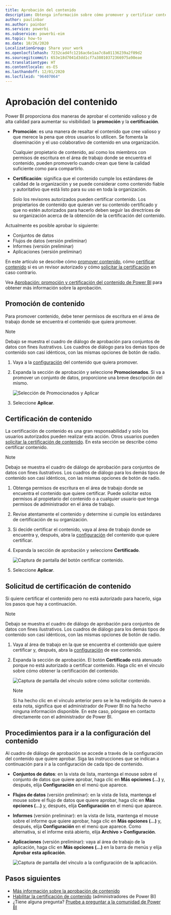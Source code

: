 ```yaml
---
title: Aprobación del contenido
description: Obtenga información sobre cómo promover y certificar contenido de Power BI.
author: paulinbar
ms.author: painbar
ms.service: powerbi
ms.subservice: powerbi-eim
ms.topic: how-to
ms.date: 10/26/2020
LocalizationGroup: Share your work
ms.openlocfilehash: 7232cad4fc1216ac6e1aa7c8a01136239a2f09d2
ms.sourcegitcommit: 653e18d7041d3dd1cf7a38010372366975a98eae
ms.translationtype: HT
ms.contentlocale: es-ES
ms.lasthandoff: 12/01/2020
ms.locfileid: "96407064"
---
```

# <a name="endorse-your-content"></a>Aprobación del contenido

Power BI proporciona dos maneras de aprobar el contenido valioso y de alta calidad para aumentar su visibilidad: la **promoción** y la **certificación**.

* **Promoción**: es una manera de resaltar el contenido que cree valioso y que merece la pena que otros usuarios lo utilicen. Se fomenta la diseminación y el uso colaborativo de contenido en una organización.

    Cualquier propietario de contenido, así como los miembros con permisos de escritura en el área de trabajo donde se encuentra el contenido, pueden promoverlo cuando crean que tiene la calidad suficiente como para compartirlo.

* **Certificación**: significa que el contenido cumple los estándares de calidad de la organización y se puede considerar como contenido fiable y autoritativo que está listo para su uso en toda la organización.

    Solo los revisores autorizados pueden certificar contenido. Los propietarios de contenido que quieran ver su contenido certificado y que no estén autorizados para hacerlo deben seguir las directrices de su organización acerca de la obtención de la certificación del contenido.

Actualmente es posible aprobar lo siguiente:
* Conjuntos de datos
* Flujos de datos (versión preliminar)
* Informes (versión preliminar)
* Aplicaciones (versión preliminar)

En este artículo se describe cómo [promover contenido](#promote-content), cómo [certificar contenido](#certify-content) si es un revisor autorizado y cómo [solicitar la certificación](#request-content-certification) en caso contrario.

Vea [Aprobación: promoción y certificación del contenido de Power BI](service-endorsement-overview.md) para obtener más información sobre la aprobación.

## <a name="promote-content"></a>Promoción de contenido

Para promover contenido, debe tener permisos de escritura en el área de trabajo donde se encuentra el contenido que quiera promover.

>[!NOTE]
>Debajo se muestra el cuadro de diálogo de aprobación para conjuntos de datos con fines ilustrativos. Los cuadros de diálogo para los demás tipos de contenido son casi idénticos, con las mismas opciones de botón de radio. 

1. Vaya a la [configuración](#how-to-get-to-content-settings) del contenido que quiera promover.

1. Expanda la sección de aprobación y seleccione **Promocionados**. Si va a promover un conjunto de datos, proporcione una breve descripción del mismo.

    ![Selección de Promocionados y Aplicar](media/service-endorse-content/power-bi-promote-content.png)

1. Seleccione **Aplicar**.

## <a name="certify-content"></a>Certificación de contenido

La certificación de contenido es una gran responsabilidad y solo los usuarios autorizados pueden realizar esta acción. Otros usuarios pueden [solicitar la certificación de contenido](#request-content-certification). En esta sección se describe cómo certificar contenido.

>[!NOTE]
>Debajo se muestra el cuadro de diálogo de aprobación para conjuntos de datos con fines ilustrativos. Los cuadros de diálogo para los demás tipos de contenido son casi idénticos, con las mismas opciones de botón de radio. 

1. Obtenga permisos de escritura en el área de trabajo donde se encuentra el contenido que quiere certificar. Puede solicitar estos permisos al propietario del contenido o a cualquier usuario que tenga permisos de administrador en el área de trabajo.

1. Revise atentamente el contenido y determine si cumple los estándares de certificación de su organización.

1. Si decide certificar el contenido, vaya al área de trabajo donde se encuentra y, después, abra la [configuración](#how-to-get-to-content-settings) del contenido que quiere certificar.

1. Expanda la sección de aprobación y seleccione **Certificado**. 

    ![Captura de pantalla del botón certificar contenido.](media/service-endorse-content/power-bi-certify-content.png)

1. Seleccione **Aplicar**.

## <a name="request-content-certification"></a>Solicitud de certificación de contenido

Si quiere certificar el contenido pero no está autorizado para hacerlo, siga los pasos que hay a continuación.

>[!NOTE]
>Debajo se muestra el cuadro de diálogo de aprobación para conjuntos de datos con fines ilustrativos. Los cuadros de diálogo para los demás tipos de contenido son casi idénticos, con las mismas opciones de botón de radio. 

1. Vaya al área de trabajo en la que se encuentra el contenido que quiere certificar y, después, abra la [configuración](#how-to-get-to-content-settings) de ese contenido.

1. Expanda la sección de aprobación. El botón **Certificado** está atenuado porque no está autorizado a certificar contenido. Haga clic en el vínculo sobre cómo obtener la certificación del contenido.

    ![Captura de pantalla del vínculo sobre cómo solicitar contenido.](media/service-endorse-content/power-bi-request-content-certification.png)
    <a name="no-info-redirect"></a>
    >[!NOTE]
    >Si ha hecho clic en el vínculo anterior pero se le ha redirigido de nuevo a esta nota, significa que el administrador de Power BI no ha hecho ninguna información disponible. En este caso, póngase en contacto directamente con el administrador de Power BI.

## <a name="how-to-get-to-content-settings"></a>Procedimientos para ir a la configuración del contenido

Al cuadro de diálogo de aprobación se accede a través de la configuración del contenido que quiere aprobar. Siga las instrucciones que se indican a continuación para ir a la configuración de cada tipo de contenido.

* **Conjuntos de datos**: en la vista de lista, mantenga el mouse sobre el conjunto de datos que quiere aprobar, haga clic en **Más opciones (...)** y, después, elija **Configuración** en el menú que aparece.
* **Flujos de datos** (versión preliminar): en la vista de lista, mantenga el mouse sobre el flujo de datos que quiere aprobar, haga clic en **Más opciones (...)** y, después, elija **Configuración** en el menú que aparece.


* **Informes** (versión preliminar): en la vista de lista, mantenga el mouse sobre el informe que quiere aprobar, haga clic en **Más opciones (...)** y, después, elija **Configuración** en el menú que aparece. Como alternativa, si el informe está abierto, elija **Archivo > Configuración**.

* **Aplicaciones** (versión preliminar): vaya al área de trabajo de la aplicación, haga clic en **Más opciones (...)** en la barra de menús y elija **Aprobar esta aplicación**.

    ![Captura de pantalla del vínculo a la configuración de la aplicación.](media/service-endorse-content/power-bi-app-settings.png)

## <a name="next-steps"></a>Pasos siguientes

* [Más información sobre la aprobación de contenido](service-endorsement-overview.md)
* [Habilitar la certificación de contenido](../admin/service-admin-setup-certification.md) (administradores de Power BI)
* ¿Tiene alguna pregunta? [Pruebe a preguntar a la comunidad de Power BI](https://community.powerbi.com/)
